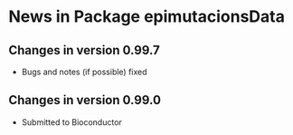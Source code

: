 # News in Package epimutacionsData

## Changes in version 0.99.7

* Bugs and notes (if possible) fixed


## Changes in version 0.99.0

* Submitted to Bioconductor